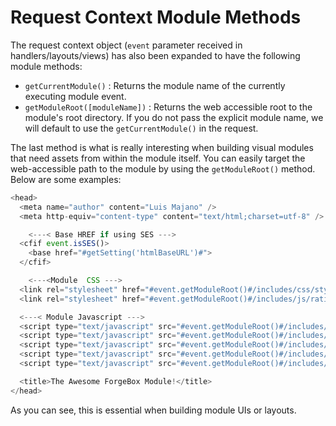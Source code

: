 # Request Context Module Methods

The request context object (`event` parameter received in handlers/layouts/views) has also been expanded to have the following module methods:

* `getCurrentModule()` : Returns the module name of the currently executing module event.
* `getModuleRoot([moduleName])` : Returns the web accessible root to the module's root directory. If you do not pass the explicit module name, we will default to use the `getCurrentModule()` in the request.

The last method is what is really interesting when building visual modules that need assets from within the module itself. You can easily target the web-accessible path to the module by using the `getModuleRoot()` method. Below are some examples:

```javascript
<head>
  <meta name="author" content="Luis Majano" />
  <meta http-equiv="content-type" content="text/html;charset=utf-8" />

    <---< Base HREF if using SES --->
  <cfif event.isSES()>
    <base href="#getSetting('htmlBaseURL')#">
  </cfif>

    <---<Module  CSS --->
  <link rel="stylesheet" href="#event.getModuleRoot()#/includes/css/style.css" type="text/css" />
  <link rel="stylesheet" href="#event.getModuleRoot()#/includes/js/ratings/jquery.ratings.css" type="text/css" />

  <---< Module Javascript --->
  <script type="text/javascript" src="#event.getModuleRoot()#/includes/js/jquery-latest.pack.js"></script>
  <script type="text/javascript" src="#event.getModuleRoot()#/includes/js/forgebox.js"></script>
  <script type="text/javascript" src="#event.getModuleRoot()#/includes/js/jquery.simplemodal-latest.min.js"></script>
  <script type="text/javascript" src="#event.getModuleRoot()#/includes/js/jquery.uidivfilter.js"></script>
  <script type="text/javascript" src="#event.getModuleRoot()#/includes/js/ratings/jquery.ratings.pack.js"></script>

  <title>The Awesome ForgeBox Module!</title>
</head>
```

As you can see, this is essential when building module UIs or layouts.
